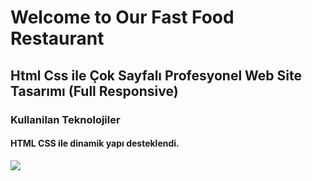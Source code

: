 # Welcome to Our Fast Food Restaurant

## Html Css ile Çok Sayfalı Profesyonel Web Site Tasarımı (Full Responsive)

### Kullanilan Teknolojiler

#### HTML CSS ile dinamik yapı desteklendi.

![](screen.gif)
